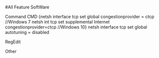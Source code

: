 #All Feature SoftWare

Command CMD
{netsh interface tcp set global congestionprovider = ctcp //Windows 7 
netsh int tcp set supplemental Internet congestionprovider=ctcp //Windows 10}
netsh interface tcp set global autotuning = disabled




RegEdit




Other
